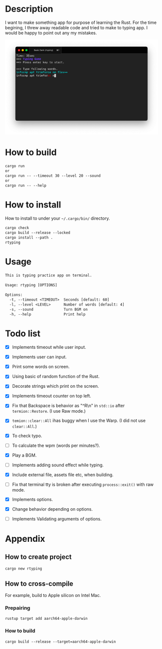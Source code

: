 # Description
I want to make something app for purpose of learning the Rust. For the time begining, I threw away readable code and tried to make to typing app. I would be happy to point out any my mistakes.

![sample](./ScreenShot.png)

# How to build

```shell
cargo run
or
cargo run -- --timeout 30 --level 20 --sound
or
cargo run -- --help
```

# How to install
How to install to under your `~/.cargo/bin/` directory.

```shell
cargo check
cargo build --release --locked
cargo install --path .
rtyping
```

# Usage

```shell
This is typing practice app on terminal.

Usage: rtyping [OPTIONS]

Options:
  -t, --timeout <TIMEOUT>  Seconds [default: 60]
  -l, --level <LEVEL>      Number of words [default: 4]
  -s, --sound              Turn BGM on
  -h, --help               Print help
```


# Todo list

  - [x] Implements timeout while user input.
  - [x] Implements user can input.
  - [x] Print some words on screen.
  - [x] Using basic of random function of the Rust.
  - [x] Decorate strings which print on the screen.
  - [x] Implements timeout counter on top left.
  - [x] Fix that Backspace is behavior as "^R\\n" in `std::io` after `termion::Restore`. (I use Raw mode.)
  - [x] `temion::clear::All` ihas buggy when I use the Warp. (I did not use `clear::All`.)
  - [x] To check typo.
  - [ ] To calculate the wpm (words per minutes?).
  - [x] Play a BGM.
  - [ ] Implements adding sound effect while typing.
  - [x] Include external file, assets file etc, when building.
  - [ ] Fix that terminal tty is broken after executing `process::exit()` with raw mode.
  - [x] Implements options.
  - [x] Change behavior depending on options.
  - [ ] Implements Validating arguments of options.


# Appendix
## How to create project

```shell
cargo new rtyping
```

## How to cross-compile
For example, build to Apple silicon on Intel Mac.

### Prepairing

```shell
rustup target add aarch64-apple-darwin
```

### How to build

```shell
cargo build --release --target=aarch64-apple-darwin
```
